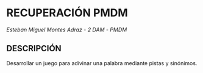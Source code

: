 # RECUPERACIÓN PMDM
*Esteban Miguel Montes Adraz* - *2 DAM* - *PMDM*

## DESCRIPCIÓN
Desarrollar un juego para adivinar una palabra mediante pistas y sinónimos.


